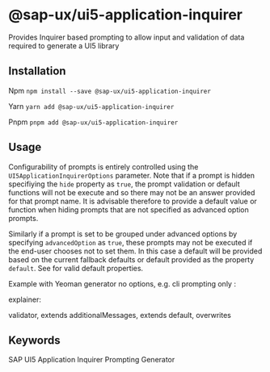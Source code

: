 # @sap-ux/ui5-application-inquirer

Provides Inquirer based prompting to allow input and validation of data required to generate a UI5 library


## Installation
Npm
`npm install --save @sap-ux/ui5-application-inquirer`

Yarn
`yarn add @sap-ux/ui5-application-inquirer`

Pnpm
`pnpm add @sap-ux/ui5-application-inquirer`

## Usage

Configurability of prompts is entirely controlled using the `UI5ApplicationInquirerOptions` parameter. Note that if a prompt is hidden specifiying the `hide` property as `true`,
the prompt validation or default functions will not be execute and so there may not be an answer provided for that prompt name. It is advisable therefore to provide a default
value or function when hiding prompts that are not specified as advanced option prompts.

Similarly if a prompt is set to be grouped under advanced options by specifying `advancedOption` as `true`, these prompts may not be executed if the end-user chooses not to
set them. In this case a default will be provided based on the current fallback defaults or default provided as the property `default`. See <link to inquirer.js> for valid default properties.

Example with Yeoman generator no options, e.g. cli prompting only :

explainer:

validator, extends
additionalMessages, extends
default, overwrites

## Keywords
SAP UI5 Application
Inquirer
Prompting
Generator
